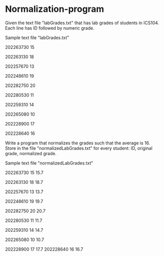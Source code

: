 # Normalization-program

Given the text file "labGrades.txt" that has lab grades of students in ICS104.
Each line has ID followed by numeric grade.

Sample text file "labGrades.txt"

202263730 15

202263130 18

202257670 13

202248610 19

202282750 20

202280530 11

202259310 14

202265080 10

202228900 17

202228640 16



Write a program that normalizes the grades such that the average is 16. Store in the file "normalizedLabGrades.txt" for every student: ID, original grade, normalized grade.

Sample text file "normalizedLabGrades.txt"



202263730 15 15.7

202263130 18 18.7

202257670 13 13.7

202248610 19 19.7

202282750 20 20.7

202280530 11 11.7

202259310 14 14.7

202265080 10 10.7

202228900 17 17.7
202228640 16 16.7
